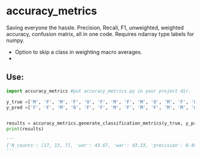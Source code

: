 # accuracy_metrics
Saving everyone the hassle. Precision, Recall, F1, unweighted, weighted accuracy, confusion matrix, all in one code. Requires ndarray type labels for numpy.

- Option to skip a class in weighting macro averages.
- 
## Use:
```python
import accuracy_metrics #put accuracy_metrics.py in your project dir.

y_true =['M', 'F', 'M', 'F', 'O', 'F', 'M', 'F', 'M', 'O', 'M', 'F', 'O', 'F', 'M', 'F', 'M', 'F', 'M', 'F', 'O', 'F', 'M', 'F', 'M', 'F', 'M', 'O', 'O', 'F', 'M', 'F', 'M', 'F', 'F', 'F', 'O']
y_pred =['F', 'F', 'M', 'O', 'F', 'F', 'M', 'F', 'M', 'F', 'M', 'M', 'O', 'F', 'F', 'M', 'O', 'F', 'F', 'M', 'F', 'M', 'F', 'M', 'M', 'O', 'F', 'F', 'M', 'O', 'F', 'F', 'M', 'M', 'M', 'F', 'O']


results = accuracy_metrics.generate_classification_metrics(y_true, y_pred, skip_label='O', confusion_csv="confusion.csv", precisions_csv="precisions.csv")
print(results)

'''
{'N_counts': [17, 13, 7], 'uar': 43.67, 'war': 43.33, 'precision': 0.405, 'recall': 0.405, 'f1_score': 0.405, 'precision_sk': 0.433, 'recall_sk': 0.419, 'f1_score_sk': 0.426}
'''

```
